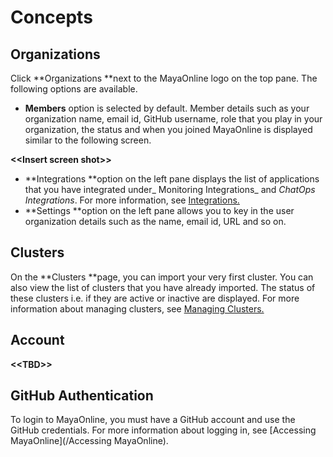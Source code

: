 # Concepts

## Organizations

Click **Organizations **next to the MayaOnline logo on the top pane. The following options are available.

* **Members** option is selected by default. Member details such as your organization name, email id, GitHub username, role that you play in your organization, the status and when you joined MayaOnline is displayed similar to the following screen.

**&lt;&lt;Insert screen shot&gt;&gt;**

* **Integrations **option on the left pane displays the list of applications that you have integrated under_ Monitoring Integrations_ and _ChatOps Integrations_. For more information, see [Integrations.](/integration.md)
* **Settings **option on the left pane allows you to key in the user organization details such as the name, email id, URL and so on.

## Clusters

On the **Clusters **page, you can import your very first cluster. You can also view the list of clusters that you have already imported. The status of these clusters i.e. if they are active or inactive are displayed. For more information about managing clusters, see [Managing Clusters.](/importing-clusters.md)

## Account

**&lt;&lt;TBD&gt;&gt;**

## GitHub Authentication

To login to MayaOnline, you must have a GitHub account and use the GitHub credentials. For more information about logging in, see [Accessing MayaOnline](/Accessing MayaOnline).

